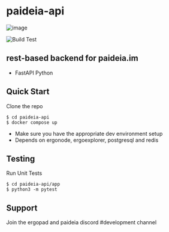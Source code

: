 # paideia-api

![image](https://user-images.githubusercontent.com/42897033/179449545-a06b1046-45d6-488d-9ed5-e55172a9311a.png)

![Build Test](https://github.com/ergo-pad/paideia-api/actions/workflows/build_test.yml/badge.svg?branch=dev)

## rest-based backend for paideia.im
- FastAPI Python


## Quick Start
Clone the repo
```
$ cd paideia-api
$ docker compose up
```

- Make sure you have the appropriate dev environment setup
- Depends on ergonode, ergoexplorer, postgresql and redis


## Testing
Run Unit Tests
```
$ cd paideia-api/app
$ python3 -m pytest
```

## Support
Join the ergopad and paideia discord #development channel

